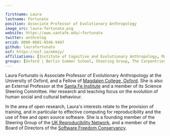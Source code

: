 ```yaml
---

firstname: Laura
lastname: Fortunato
position: Associate Professor of Evolutionary Anthropology
image_src: laura-fortunato.png
website: https://www.santafe.edu/~fortunato
twitter: anthrolog
orcid: 0000-0001-8546-9497
github: laurafortunato
osf: https://osf.io/ekmjy/
affiliations: [Institute of Cognitive and Evolutionary Anthropology, Magdalen College, School of Anthropology & Museum Ethnography, Social Sciences Division]
groups: [Oxford | Berlin Summer School, Steering Group, The Carpentries]
---
```


Laura Fortunato is Associate Professor of Evolutionary Anthropology at
the University of Oxford, and a Fellow of [Magdalen College,
Oxford](https://www.magd.ox.ac.uk/). She is also an External Professor
at the [Santa Fe Institute](http://www.santafe.edu/) and a member of
its Science Steering Committee. Her research and teaching focus on the
evolution of human social and cultural behaviour.

In the area of open research, Laura's interests relate to the
provision of training, and in particular to effective computing for
reproducibility and the use of free and open source software. She is a
founding member of the Steering Group of the [UK Reproducibility
Network](http://www.ukrn.org/), and a member of the Board of Directors
of the [Software Freedom Conservancy](https://sfconservancy.org/).
